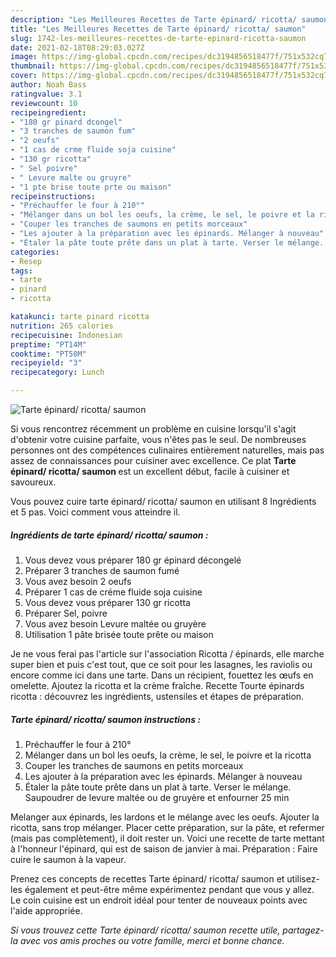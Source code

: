 ```yaml
---
description: "Les Meilleures Recettes de Tarte épinard/ ricotta/ saumon"
title: "Les Meilleures Recettes de Tarte épinard/ ricotta/ saumon"
slug: 1742-les-meilleures-recettes-de-tarte-epinard-ricotta-saumon
date: 2021-02-18T08:29:03.027Z
image: https://img-global.cpcdn.com/recipes/dc3194856518477f/751x532cq70/tarte-epinard-ricotta-saumon-photo-principale-de-la-recette.jpg
thumbnail: https://img-global.cpcdn.com/recipes/dc3194856518477f/751x532cq70/tarte-epinard-ricotta-saumon-photo-principale-de-la-recette.jpg
cover: https://img-global.cpcdn.com/recipes/dc3194856518477f/751x532cq70/tarte-epinard-ricotta-saumon-photo-principale-de-la-recette.jpg
author: Noah Bass
ratingvalue: 3.1
reviewcount: 10
recipeingredient:
- "180 gr pinard dcongel"
- "3 tranches de saumon fum"
- "2 oeufs"
- "1 cas de crme fluide soja cuisine"
- "130 gr ricotta"
- " Sel poivre"
- " Levure malte ou gruyre"
- "1 pte brise toute prte ou maison"
recipeinstructions:
- "Préchauffer le four à 210°"
- "Mélanger dans un bol les oeufs, la crème, le sel, le poivre et la ricotta"
- "Couper les tranches de saumons en petits morceaux"
- "Les ajouter à la préparation avec les épinards. Mélanger à nouveau"
- "Étaler la pâte toute prête dans un plat à tarte. Verser le mélange. Saupoudrer de levure maltée ou de gruyère et enfourner 25 min"
categories:
- Resep
tags:
- tarte
- pinard
- ricotta

katakunci: tarte pinard ricotta 
nutrition: 265 calories
recipecuisine: Indonesian
preptime: "PT14M"
cooktime: "PT50M"
recipeyield: "3"
recipecategory: Lunch

---
```



![Tarte épinard/ ricotta/ saumon](https://img-global.cpcdn.com/recipes/dc3194856518477f/751x532cq70/tarte-epinard-ricotta-saumon-photo-principale-de-la-recette.jpg)

Si vous rencontrez récemment un problème en cuisine lorsqu'il s'agit d'obtenir votre cuisine parfaite, vous n'êtes pas le seul. De nombreuses personnes ont des compétences culinaires entièrement naturelles, mais pas assez de connaissances pour cuisiner avec excellence. Ce plat <strong> Tarte épinard/ ricotta/ saumon </strong> est un excellent début, facile à cuisiner et savoureux.

<!--inarticleads1-->

Vous pouvez cuire tarte épinard/ ricotta/ saumon en utilisant 8 Ingrédients et 5 pas. Voici comment vous atteindre il.

##### Ingrédients de tarte épinard/ ricotta/ saumon :

1. Vous devez vous préparer 180 gr épinard décongelé
1. Préparer 3 tranches de saumon fumé
1. Vous avez besoin 2 oeufs
1. Préparer 1 cas de créme fluide soja cuisine
1. Vous devez vous préparer 130 gr ricotta
1. Préparer  Sel, poivre
1. Vous avez besoin  Levure maltée ou gruyère
1. Utilisation 1 pâte brisée toute prête ou maison


Je ne vous ferai pas l&#39;article sur l&#39;association Ricotta / épinards, elle marche super bien et puis c&#39;est tout, que ce soit pour les lasagnes, les raviolis ou encore comme ici dans une tarte. Dans un récipient, fouettez les œufs en omelette. Ajoutez la ricotta et la crème fraîche. Recette Tourte épinards ricotta : découvrez les ingrédients, ustensiles et étapes de préparation. 

<!--inarticleads2-->

##### Tarte épinard/ ricotta/ saumon instructions :

1. Préchauffer le four à 210°
1. Mélanger dans un bol les oeufs, la crème, le sel, le poivre et la ricotta
1. Couper les tranches de saumons en petits morceaux
1. Les ajouter à la préparation avec les épinards. Mélanger à nouveau
1. Étaler la pâte toute prête dans un plat à tarte. Verser le mélange. Saupoudrer de levure maltée ou de gruyère et enfourner 25 min


Melanger aux épinards, les lardons et le mélange avec les oeufs. Ajouter la ricotta, sans trop mélanger. Placer cette préparation, sur la pâte, et refermer (mais pas complètement), il doit rester un. Voici une recette de tarte mettant à l&#39;honneur l&#39;épinard, qui est de saison de janvier à mai. Préparation : Faire cuire le saumon à la vapeur. 

<!--inarticleads1-->

<p>
Prenez ces concepts de recettes Tarte épinard/ ricotta/ saumon et utilisez-les également et peut-être même expérimentez pendant que vous y allez. Le coin cuisine est un endroit idéal pour tenter de nouveaux points avec l'aide appropriée.
</p>

<p>
<i>Si vous trouvez cette Tarte épinard/ ricotta/ saumon recette utile, partagez-la avec vos amis proches ou votre famille, merci et bonne chance.</i>
</p>
